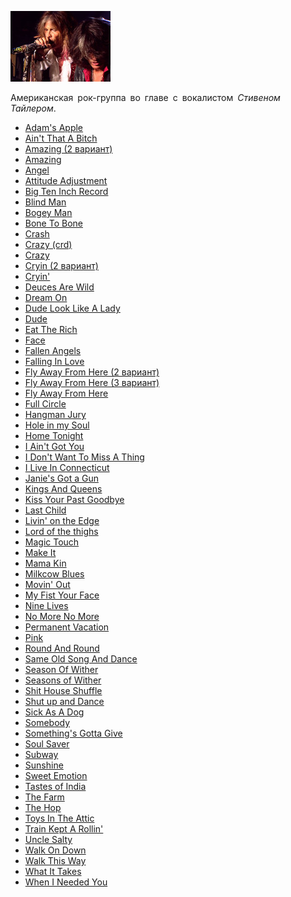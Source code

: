 ![](aerosmith.jpg)

Американская рок-группа во главе с вокалистом *Стивеном Тайлером*.

* [Adam's Apple](Adam's%20Apple)
* [Ain't That A Bitch](Ain't%20That%20A%20Bitch)
* [Amazing (2 вариант)](Amazing%20(2%20вариант))
* [Amazing](Amazing)
* [Angel](Angel)
* [Attitude Adjustment](Attitude%20Adjustment)
* [Big Ten Inch Record](Big%20Ten%20Inch%20Record)
* [Blind Man](Blind%20Man)
* [Bogey Man](Bogey%20Man)
* [Bone To Bone](Bone%20To%20Bone)
* [Crash](Crash)
* [Crazy (crd)](Crazy%20(crd))
* [Crazy](Crazy)
* [Cryin (2 вариант)](Cryin%20(2%20вариант))
* [Cryin'](Cryin')
* [Deuces Are Wild](Deuces%20Are%20Wild)
* [Dream On](Dream%20On)
* [Dude Look Like A Lady](Dude%20Look%20Like%20A%20Lady)
* [Dude](Dude)
* [Eat The Rich](Eat%20The%20Rich)
* [Face](Face)
* [Fallen Angels](Fallen%20Angels)
* [Falling In Love](Falling%20In%20Love)
* [Fly Away From Here (2 вариант)](Fly%20Away%20From%20Here%20(2%20вариант))
* [Fly Away From Here (3 вариант)](Fly%20Away%20From%20Here%20(3%20вариант))
* [Fly Away From Here](Fly%20Away%20From%20Here)
* [Full Circle](Full%20Circle)
* [Hangman Jury](Hangman%20Jury)
* [Hole in my Soul](Hole%20in%20my%20Soul)
* [Home Tonight](Home%20Tonight)
* [I Ain't Got You](I%20Ain't%20Got%20You)
* [I Don't Want To Miss A Thing](I%20Don't%20Want%20To%20Miss%20A%20Thing)
* [I Live In Connecticut](I%20Live%20In%20Connecticut)
* [Janie's Got a Gun](Janie's%20Got%20a%20Gun)
* [Kings And Queens](Kings%20And%20Queens)
* [Kiss Your Past Goodbye](Kiss%20Your%20Past%20Goodbye)
* [Last Child](Last%20Child)
* [Livin' on the Edge](Livin'%20on%20the%20Edge)
* [Lord of the thighs](Lord%20of%20the%20thighs)
* [Magic Touch](Magic%20Touch)
* [Make It](Make%20It)
* [Mama Kin](Mama%20Kin)
* [Milkcow Blues](Milkcow%20Blues)
* [Movin' Out](Movin'%20Out)
* [My Fist Your Face](My%20Fist%20Your%20Face)
* [Nine Lives](Nine%20Lives)
* [No More No More](No%20More%20No%20More)
* [Permanent Vacation](Permanent%20Vacation)
* [Pink](Pink)
* [Round And Round](Round%20And%20Round)
* [Same Old Song And Dance](Same%20Old%20Song%20And%20Dance)
* [Season Of Wither](Season%20Of%20Wither)
* [Seasons of Wither](Seasons%20of%20Wither)
* [Shit House Shuffle](Shit%20House%20Shuffle)
* [Shut up and Dance](Shut%20up%20and%20Dance)
* [Sick As A Dog](Sick%20As%20A%20Dog)
* [Somebody](Somebody)
* [Something's Gotta Give](Something's%20Gotta%20Give)
* [Soul Saver](Soul%20Saver)
* [Subway](Subway)
* [Sunshine](Sunshine)
* [Sweet Emotion](Sweet%20Emotion)
* [Tastes of India](Tastes%20of%20India)
* [The Farm](The%20Farm)
* [The Hop](The%20Hop)
* [Toys In The Attic](Toys%20In%20The%20Attic)
* [Train Kept A Rollin'](Train%20Kept%20A%20Rollin')
* [Uncle Salty](Uncle%20Salty)
* [Walk On Down](Walk%20On%20Down)
* [Walk This Way](Walk%20This%20Way)
* [What It Takes](What%20It%20Takes)
* [When I Needed You](When%20I%20Needed%20You)